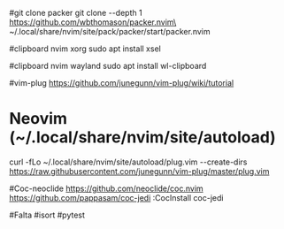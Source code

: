 #git clone packer
git clone --depth 1 https://github.com/wbthomason/packer.nvim\
 ~/.local/share/nvim/site/pack/packer/start/packer.nvim
 
#clipboard nvim xorg
 sudo apt install xsel
 
#clipboard nvim wayland
 sudo apt install wl-clipboard
 
 
 
 
 
 
 
#vim-plug
https://github.com/junegunn/vim-plug/wiki/tutorial

# Neovim (~/.local/share/nvim/site/autoload)
curl -fLo ~/.local/share/nvim/site/autoload/plug.vim --create-dirs \
    https://raw.githubusercontent.com/junegunn/vim-plug/master/plug.vim
    
#Coc-neoclide
https://github.com/neoclide/coc.nvim
https://github.com/pappasam/coc-jedi
:CocInstall coc-jedi


#Falta
#isort
#pytest

